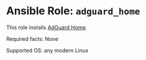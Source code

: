# Ansible Role: `adguard_home`

This role installs [AdGuard Home](https://github.com/AdguardTeam/AdGuardHome).

Required facts: None

Supported OS: any modern Linux
